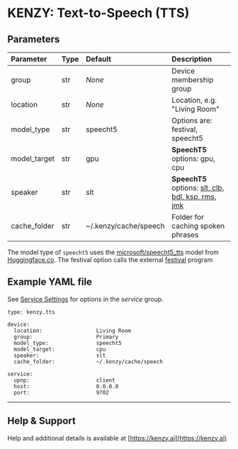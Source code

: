 # KENZY: Text-to-Speech (TTS)

## Parameters
| Parameter     | Type    | Default                | Description                                        |
| :------------ | :------ | :--------------------- | :------------------------------------------------- |
| group         | str     | *None*                 | Device membership group                            |
| location      | str     | *None*                 | Location, e.g. "Living Room"                       |
| model_type    | str     | speecht5               | Options are: festival, speecht5                    |
| model_target  | str     | gpu                    | __SpeechT5__ options: gpu, cpu                     |
| speaker       | str     | slt                    | __SpeechT5__ options: [slt, clb, bdl, ksp, rms, jmk](https://huggingface.co/spaces/Matthijs/speecht5-tts-demo) |
| cache_folder  | str     | ~/.kenzy/cache/speech  | Folder for caching spoken phrases                  |

The model type of ```speecht5``` uses the [microsoft/speecht5_tts](https://huggingface.co/microsoft/speecht5_tts) model from [Huggingface.co](https://huggingface.co/).  The festival option calls the external [festival](https://www.cstr.ed.ac.uk/projects/festival/) program

## Example YAML file

See [Service Settings](kenzy.containers.md) for options in the *service* group.
```
type: kenzy.tts

device: 
  location:                 Living Room
  group:                    Primary
  model_type:               speecht5
  model_target:             cpu
  speaker:                  slt
  cache_folder:             ~/.kenzy/cache/speech

service:
  upnp:                     client
  host:                     0.0.0.0
  port:                     9702
```

-----

## Help &amp; Support
Help and additional details is available at [https://kenzy.ai](https://kenzy.ai)